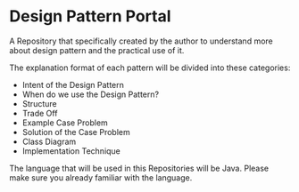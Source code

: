 # Design Pattern Portal

A Repository that specifically created by the author to understand more 
about design pattern and the practical use of it.

The explanation format of each pattern will be divided into these categories:

- Intent of the Design Pattern
- When do we use the Design Pattern?
- Structure
- Trade Off
- Example Case Problem
- Solution of the Case Problem
- Class Diagram
- Implementation Technique


The language that will be used in this Repositories will be Java. Please make sure you already familiar with the language.
